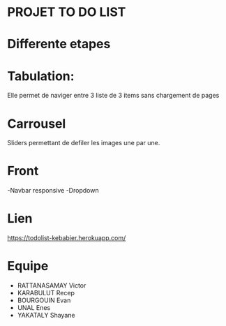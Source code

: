 
# PROJET TO DO LIST



# Differente etapes



# Tabulation:

Elle permet de naviger entre 3 liste de 3 items sans chargement de pages

# Carrousel

Sliders permettant de defiler les images une par une.

# Front

-Navbar responsive
-Dropdown

# Lien

https://todolist-kebabier.herokuapp.com/

# Equipe 

- RATTANASAMAY Victor
- KARABULUT Recep
- BOURGOUIN Evan
- UNAL Enes
- YAKATALY Shayane


